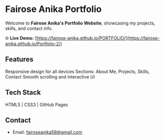 # Fairose Anika Portfolio

Welcome to **Fairose Anika's Portfolio Website**, showcasing my projects, skills, and contact info.

🌐 **Live Demo:** [https://fairose-anika.github.io/PORTFOLIO/](https://fairose-anika.github.io/Portfolio-2/)

## Features
 Responsive design for all devices
 Sections: About Me, Projects, Skills, Contact
 Smooth scrolling and interactive UI

## Tech Stack
HTML5 | CSS3 | GitHub Pages


## Contact
- Email: fairoseanika59@gmail.com
  

